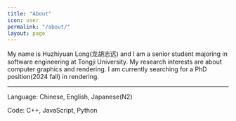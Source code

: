```yaml
---
title: "About"
icon: user 
permalink: "/about/"
layout: page
---
```


My name is Huzhiyuan Long(龙胡志远) and I am a senior student majoring in software engineering at Tongji University. My research interests are about computer graphics and rendering. I am currently searching for a PhD position(2024 fall) in rendering.

------------------

Language: Chinese, English, Japanese(N2)

Code: C++, JavaScript, Python